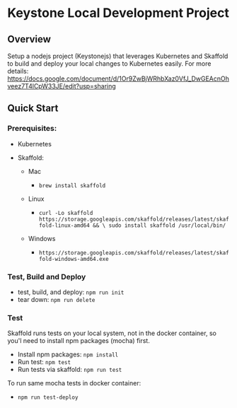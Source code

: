 # Keystone Local Development Project

## Overview

Setup a nodejs project (Keystonejs) that leverages Kubernetes and Skaffold to build and deploy your local changes to Kubernetes easily.
For more details: https://docs.google.com/document/d/1Or9ZwBjWRhbXaz0VfJ_DwGEAcnOhveez7T4lCpW33JE/edit?usp=sharing

## Quick Start

### Prerequisites:

- Kubernetes
- Skaffold:

  - Mac

    - `brew install skaffold`

  - Linux

    - `curl -Lo skaffold https://storage.googleapis.com/skaffold/releases/latest/skaffold-linux-amd64 && \ sudo install skaffold /usr/local/bin/ `

  - Windows
    - `https://storage.googleapis.com/skaffold/releases/latest/skaffold-windows-amd64.exe`

### Test, Build and Deploy

- test, build, and deploy: `npm run init`
- tear down: `npm run delete`

### Test

Skaffold runs tests on your local system, not in the docker container, so you'l need to install npm packages (mocha) first.

- Install npm packages: `npm install`
- Run test: `npm test`
- Run tests via skaffold: `npm run test`

To run same mocha tests in docker container:

- `npm run test-deploy`
